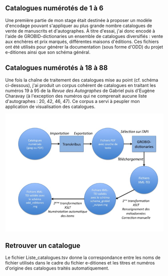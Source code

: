 
## Catalogues numérotés de 1 à 6

Une première partie de mon stage était destinée à proposer un modèle d'encodage pouvant s'appliquer au plus grande nombre catalogues de vente de manuscrits et d'autographes. À titre d'essai, j'ai donc encodé à l'aide de GROBID-dictionaries un ensemble de catalogues diversifiés : vente aux enchères et prix marqués, différentes maisons d'éditions. Ces fichiers ont été utilisés pour générer la documentation (sous forme d'ODD) du projet e-ditiones ainsi que son schéma général. 

## Catalogues numérotés à 18 à 88

Une fois la chaîne de traitement des catalogues mise au point (cf. schéma ci-dessous), j'ai produit un corpus cohérent de catalogues en traitant les numéros 19 à 95 de la *Revue des Autographes* de Gabriel puis d'Eugène Charavay (à l'exception des numéros qui ne comprenait aucune liste d'autographes : 20, 42, 46, 47). Ce corpus a servi à peupler mon application de visualisation des catalogues. 

![alt text](https://github.com/lairaines/M2TNAH/blob/master/Chaine_Traitement_Catalogues.png)

## Retrouver un catalogue

Le fichier Liste_catalogues.tsv donne la correspondance entre les noms de fichier utilisés dans le cadre du fichier e-ditiones et les titres et numéros d'origine des catalogues traités automatiquement.
